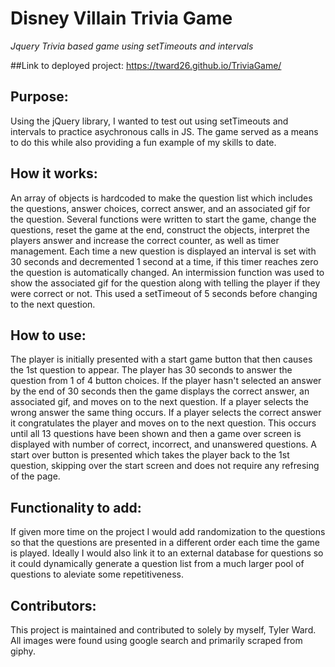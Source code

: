 # Disney Villain Trivia Game

*Jquery Trivia based game using setTimeouts and intervals*

##Link to deployed project:
https://tward26.github.io/TriviaGame/

## Purpose:
Using the jQuery library, I wanted to test out using setTimeouts and intervals to practice asychronous calls in JS. The game served as a means to do this while also providing a fun example of my skills to date.

## How it works:
An array of objects is hardcoded to make the question list which includes the questions, answer choices, correct answer, and an associated gif for the question. Several functions were written to start the game, change the questions, reset the game at the end, construct the objects, interpret the players answer and increase the correct counter, as well as timer management. Each time a new question is displayed an interval is set with 30 seconds and decremented 1 second at a time, if this timer reaches zero the question is automatically changed. An intermission function was used to show the associated gif for the question along with telling the player if they were correct or not. This used a setTimeout of 5 seconds before changing to the next question.

## How to use:
The player is initially presented with a start game button that then causes the 1st question to appear. The player has 30 seconds to answer the question from 1 of 4 button choices. If the player hasn't selected an answer by the end of 30 seconds then the game displays the correct answer, an associated gif, and moves on to the next question. If a player selects the wrong answer the same thing occurs. If a player selects the correct answer it congratulates the player and moves on to the next question. This occurs until all 13 questions have been shown and then a game over screen is displayed with number of correct, incorrect, and unanswered questions. A start over button is presented which takes the player back to the 1st question, skipping over the start screen and does not require any refresing of the page.

## Functionality to add:
If given more time on the project I would add randomization to the questions so that the questions are presented in a different order each time the game is played. Ideally I would also link it to an external database for questions so it could dynamically generate a question list from a much larger pool of questions to aleviate some repetitiveness.

## Contributors:
This project is maintained and contributed to solely by myself, Tyler Ward. All images were found using google search and primarily scraped from giphy.
